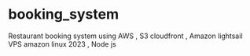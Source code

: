 # booking_system
Restaurant booking system using AWS , S3 cloudfront , Amazon lightsail VPS amazon linux 2023 , Node js 
